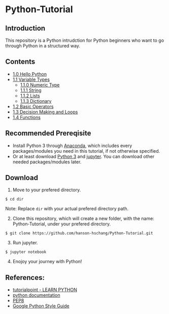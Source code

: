 # Python-Tutorial

## Introduction 
This repository is a Python intrudction for Python beginners who want to go through Python in a structured way.

## Contents
- [1.0 Hello Python](https://github.com/hanson-hschang/Python-Tutorial/blob/master/1_0%20Hello%20Python.ipynb)
- [1.1 Variable Types](https://github.com/hanson-hschang/Python-Tutorial/blob/master/1_1%20Variable%20Types.ipynb)
	- [1.1.0 Numeric Type](https://github.com/hanson-hschang/Python-Tutorial/blob/master/1_1_0%20Numeric%20Type.ipynb)
	- [1.1.1 String](https://github.com/hanson-hschang/Python-Tutorial/blob/master/1_1_1%20String.ipynb)
	- [1.1.2 Lists](https://github.com/hanson-hschang/Python-Tutorial/blob/master/1_1_2%20Lists.ipynb)
	- [1.1.3 Dictionary](https://github.com/hanson-hschang/Python-Tutorial/blob/master/1_1_3%20Dictionary.ipynb)
- [1.2 Basic Operators](https://github.com/hanson-hschang/Python-Tutorial/blob/master/1_2%20Basic%20Operators.ipynb)
- [1.3 Decision Making and Loops](https://github.com/hanson-hschang/Python-Tutorial/blob/master/1_3%20Decision%20Making%20and%20Loops.ipynb)
- [1.4 Functions](https://github.com/hanson-hschang/Python-Tutorial/blob/master/1_4%20Functions.ipynb)

## Recommended Prereqisite
- Install Python 3 through [Anaconda](https://www.anaconda.com/download), which includes every packages/modules you need in this tutorial, if not otherwise specified.
- Or at least download [Python 3](https://www.python.org/downloads/) and [jupyter](http://jupyter.readthedocs.io/en/latest/install.html). You can download other needed packages/modules later.

## Download
1. Move to your prefered directory.
```
$ cd dir
```

Note: Replace `dir` with your actual prefered directory path.

2. Clone this repository, which will create a new folder, with the name: Python-Tutorial, under your prefered directory.
```
$ git clone https://github.com/hanson-hschang/Python-Tutorial.git
```

3. Run jupyter.
```
$ jupyter notebook
```

4. Enojoy your journey with Python!


## References:
- [tutorialpoint - LEARN PYTHON](https://www.tutorialspoint.com/python/index.htm)
- [python documentation](https://docs.python.org/3/library/)
- [PEP8](https://www.python.org/dev/peps/pep-0008/)
- [Google Python Style Guide](https://google.github.io/styleguide/pyguide.html)



